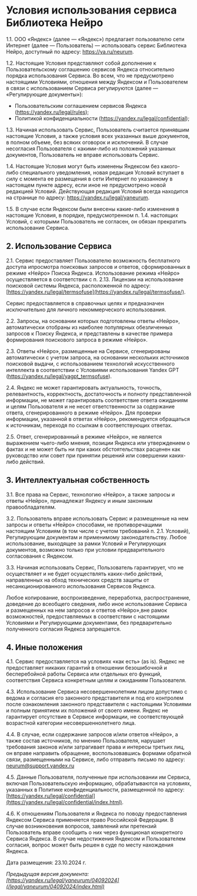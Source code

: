  Условия использования сервиса Библиотека Нейро
==============================================

   1\.1\. ООО «Яндекс» (далее — «Яндекс») предлагает пользователю сети Интернет (далее — Пользователь) — использовать сервис Библиотека Нейро, доступный по адресу: <https://ya.ru/neurum>.

 1\.2\. Настоящие Условия представляют собой дополнение к Пользовательскому соглашению сервисов Яндекса относительно порядка использования Сервиса. Во всем, что не предусмотрено настоящими Условиями, отношения между Яндексом и Пользователем в связи с использованием Сервиса регулируются (далее — «Регулирующие документы»):

 * Пользовательским соглашением сервисов Яндекса (<https://yandex.ru/legal/rules>);
* Политикой конфиденциальности (<https://yandex.ru/legal/confidential>);

 1\.3\. Начиная использовать Сервис, Пользователь считается принявшим настоящие Условия, а также условия всех указанных выше документов, в полном объеме, без всяких оговорок и исключений. В случае несогласия Пользователя с какими\-либо из положений указанных документов, Пользователь не вправе использовать Сервис.

 1\.4\. Настоящие Условия могут быть изменены Яндексом без какого\-либо специального уведомления, новая редакция Условий вступает в силу с момента ее размещения в сети Интернет по указанному в настоящем пункте адресу, если иное не предусмотрено новой редакцией Условий. Действующая редакция Условий всегда находится на странице по адресу: <https://yandex.ru/legal/yaneurum>. 

 1\.5\. В случае если Яндексом были внесены какие\-либо изменения в настоящие Условия, в порядке, предусмотренном п. 1\.4\. настоящих Условий, с которыми Пользователь не согласен, он обязан прекратить использование Сервиса.

  2\. Использование Сервиса
-------------------------

 2\.1\. Сервис предоставляет Пользователю возможность бесплатного доступа ипросмотра поисковых запросов и ответов, сформированных в режиме «Нейро» Поиска Яндекса. Использование режима «Нейро» осуществляется в соответствии с п. 2\.13\. Лицензии на использование поисковой системы Яндекса, расположенной по адресу: [https://yandex.ru/legal/termsofuse](https://yandex.ru/legal/termsofuse/).

 Сервис предоставляется в справочных целях и предназначен исключительно для личного некоммерческого использования.

 2\.2\. Запросы, на основании которых подготовлены ответы «Нейро», автоматически отобраны из наиболее популярных обезличенных запросов к Поиску Яндекса, и представлены в качестве примера формирования поискового запроса в режиме «Нейро».

 2\.3\. Ответы «Нейро», размещенные на Сервисе, сгенерированы автоматически с учетом запроса, на основании нескольких источников поисковой выдачи, с использованием технологий искусственного интеллекта в соответствии с Условиями использования Yandex GPT (<https://yandex.ru/legal/yagpt_termsofuse>). 

 2\.4\. Яндекс не может гарантировать актуальность, точность, релевантность, корректность, достаточность и полноту представленной информации, не может гарантировать соответствие ответа ожиданиям и целям Пользователя и не несет ответственности за содержание ответа, сгенерированного в режиме «Нейро». Для проверки информации, указанной в ответах «Нейро», рекомендуется обращаться к источникам, переходя по ссылкам в соответствующих ответах.

 2\.5\. Ответ, сгенерированный в режиме «Нейро», не является выражением чьего\-либо мнения, позиции Яндекса или утверждением о фактах и не может быть ни при каких обстоятельствах расценен как руководство или совет при принятии решений или совершении каких\-либо действий.

  3\. Интеллектуальная собственность
----------------------------------

 3\.1\. Все права на Сервис, технологию «Нейро», а также запросы и ответы «Нейро», принадлежат Яндексу и иным законным правообладателям.

 3\.2\. Пользователь вправе использовать Сервис и размещенные на нем запросы и ответы «Нейро» способами, не противоречащими настоящим Условиям (в том числе с учетом требований п. 2\.1\. Условий), Регулирующим документам и применимому законодательству. Любое использование, выходящее за рамки Условий и Регулирующих документов, возможно только при условии предварительного согласования с Яндексом.

 3\.3\. Начиная использовать Сервис, Пользователь гарантирует, что не осуществляет и не будет осуществлять каких\-либо действий, направленных на обход технических средств защиты от несанкционированного использования Сервисов Яндекса.

 Любое копирование, воспроизведение, переработка, распространение, доведение до всеобщего сведения, либо иное использование Сервиса и размещенных на нем запросов и ответов «Нейро»,вне рамок возможностей, предоставляемых в соответствии с настоящими Условиями и Регулирующими документами, без предварительно полученного согласия Яндекса запрещается.

  4\. Иные положения
------------------

 4\.1\. Сервис предоставляется на условиях «как есть» (as is). Яндекс не предоставляет никаких гарантий в отношении безошибочной и бесперебойной работы Сервиса или отдельных его функций, соответствия Сервиса конкретным целям и ожиданиям Пользователя.

 4\.3\. Использование Сервиса несовершеннолетним лицом допустимо с ведома и согласия его законного представителя и под его контролем после ознакомления законного представителя с настоящими Условиями и полным принятием их положений от своего имени. Яндекс не гарантирует отсутствие в Сервисе информации, не соответствующей возрастной категории несовершеннолетнего лица.

 4\.4\. В случае, если содержание запросов и/или ответов «Нейро», а также состав источников, по мнению Пользователя, нарушает требования законов и/или затрагивает права и интересы третьих лиц, он вправе направить обращение, воспользовавшись формами обратной связи, размещенными на Сервисе, либо отправить письмо по адресу: [neurum@support.yandex.ru](mailto:neurum@support.yandex.ru) 

 4\.5\. Данные Пользователя, полученные при использовании им Сервиса, включая Пользовательскую информацию, обрабатываются на условиях, указанных в Политике конфиденциальности, размещенной по адресу: [https://yandex.ru/legal/confidential](https://yandex.ru/legal/confidential/index.html).

 4\.6\. К отношениям Пользователя и Яндекса по поводу предоставления Яндексом Сервиса применяется право Российской Федерации. В случае возникновения вопросов, заявлений или претензий Пользователь вправе сообщить о них через функционал конкретного Сервиса Яндекса. В случае недостижения Яндексом и Пользователем согласия, вопрос может быть решен в суде по месту нахождения Яндекса.

  Дата размещения: 23\.10\.2024 г.

  *Предыдущая версия документа: [https://yandex.ru/legal/yaneurum/04092024](/legal/yaneurum/04092024/index.html)* 

  
